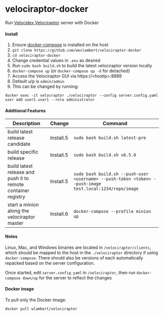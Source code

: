 # velociraptor-docker
Run [Velocidex Velociraptor](https://github.com/Velocidex/velociraptor) server with Docker

#### Install

1. Ensure [docker-compose](https://docs.docker.com/compose/install/) is installed on the host
2. `git clone https://github.com/weslambert/velociraptor-docker`
3. `cd velociraptor-docker`
4. Change credential values in `.env` as desired
5. Run `sudo bash build.sh` to build the latest velociraptor version locally
6. `docker-compose up` (or `docker-compose up -d` for detached)
7. Access the Velociraptor GUI via https://\<hostip\>:8889 
  1. Default u/p is `admin/admin`
  2. This can be changed by running: 
  
  `docker exec -it velocraptor ./velociraptor --config server.config.yaml user add user1 user1 --role administrator`

#### Additional Features

Description|Change|Command
--|--|--
build latest release candidate|Install.5|`sudo bash build.sh latest-pre`
build specific release|Install.5|`sudo bash build.sh v6.5.0`
build latest release and push it to remote container registry|Install.5|`sudo bash build.sh --push-user <username> --push-token <token> --push-image test.local:1234/repo/image`
start a minion along the velociraptor master|Install.6|`docker-compose --profile minion up`

#### Notes

Linux, Mac, and Windows binaries are located in `/velociraptor/clients`, which should be mapped to the host in the `./velociraptor` directory if using `docker-compose`.  There should also be versions of each automatically repacked based on the server configuration.

Once started, edit `server.config.yaml` in `/velociraptor`, then run `docker-compose down/up` for the server to reflect the changes

#### Docker image
To pull only the Docker image:

`docker pull wlambert/velociraptor`
